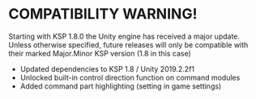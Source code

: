 # COMPATIBILITY WARNING!
Starting with KSP 1.8.0 the Unity engine has received a major update.  Unless otherwise specified, future releases will only be compatible with their marked Major.Minor KSP version (1.8 in this case)

- Updated dependencies to KSP 1.8 / Unity 2019.2.2f1
- Unlocked built-in control direction function on command modules
- Added command part highlighting (setting in game settings)
